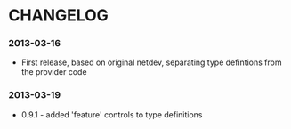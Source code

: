 # CHANGELOG

### 2013-03-16
* First release, based on original netdev, separating type defintions
  from the provider code

### 2013-03-19
* 0.9.1 - added 'feature' controls to type definitions

